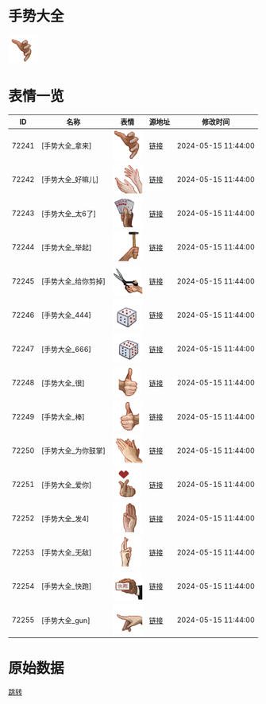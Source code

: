 # 手势大全

<img src="./cover.png" height="60" alt="cover" />

# 表情一览

|ID|名称|表情|源地址|修改时间|
|----|----|----|----|----|
|72241|[手势大全_拿来]|<img src="./pic/072241_%5B手势大全_拿来%5D.png" height="60" alt="拿来"/>|[链接](https://i0.hdslb.com/bfs/garb/4e478d2e3fef5f8728e67a40d2d4fe3012c98377.png)|2024-05-15 11:44:00|
|72242|[手势大全_好嘛儿]|<img src="./pic/072242_%5B手势大全_好嘛儿%5D.png" height="60" alt="好嘛儿"/>|[链接](https://i0.hdslb.com/bfs/garb/609d116519051a96f37766775c7cc5a33a687f70.png)|2024-05-15 11:44:00|
|72243|[手势大全_太6了]|<img src="./pic/072243_%5B手势大全_太6了%5D.png" height="60" alt="太6了"/>|[链接](https://i0.hdslb.com/bfs/garb/c123d35191f14bdf8410a2585c4fbaabcdc112a7.png)|2024-05-15 11:44:00|
|72244|[手势大全_举起]|<img src="./pic/072244_%5B手势大全_举起%5D.png" height="60" alt="举起"/>|[链接](https://i0.hdslb.com/bfs/garb/a6ea2483ab8639b46a6f04314d381f98754d5981.png)|2024-05-15 11:44:00|
|72245|[手势大全_给你剪掉]|<img src="./pic/072245_%5B手势大全_给你剪掉%5D.png" height="60" alt="给你剪掉"/>|[链接](https://i0.hdslb.com/bfs/garb/5e562915841ef69fabe5370466a827beaa868144.png)|2024-05-15 11:44:00|
|72246|[手势大全_444]|<img src="./pic/072246_%5B手势大全_444%5D.png" height="60" alt="444"/>|[链接](https://i0.hdslb.com/bfs/garb/9cc7873a73f46b60eeec00232b9b708dd8cc78e3.png)|2024-05-15 11:44:00|
|72247|[手势大全_666]|<img src="./pic/072247_%5B手势大全_666%5D.png" height="60" alt="666"/>|[链接](https://i0.hdslb.com/bfs/garb/20433b31aafd9db071b1f6cc41052858f2710352.png)|2024-05-15 11:44:00|
|72248|[手势大全_很]|<img src="./pic/072248_%5B手势大全_很%5D.png" height="60" alt="很"/>|[链接](https://i0.hdslb.com/bfs/garb/86f972b69114413795461cb982dba937cd28bb59.png)|2024-05-15 11:44:00|
|72249|[手势大全_棒]|<img src="./pic/072249_%5B手势大全_棒%5D.png" height="60" alt="棒"/>|[链接](https://i0.hdslb.com/bfs/garb/38cffadd9ac7eb847ec5c28b13081fd429794c8a.png)|2024-05-15 11:44:00|
|72250|[手势大全_为你鼓掌]|<img src="./pic/072250_%5B手势大全_为你鼓掌%5D.png" height="60" alt="为你鼓掌"/>|[链接](https://i0.hdslb.com/bfs/garb/a1a8cb6bce042b0567b3401c04e1c9962a699d56.png)|2024-05-15 11:44:00|
|72251|[手势大全_爱你]|<img src="./pic/072251_%5B手势大全_爱你%5D.png" height="60" alt="爱你"/>|[链接](https://i0.hdslb.com/bfs/garb/c0d8e34827d664ea8c7afff0b824a165617edb08.png)|2024-05-15 11:44:00|
|72252|[手势大全_发4]|<img src="./pic/072252_%5B手势大全_发4%5D.png" height="60" alt="发4"/>|[链接](https://i0.hdslb.com/bfs/garb/e835579cd4adaed5a5eb650094804e03fba260ad.png)|2024-05-15 11:44:00|
|72253|[手势大全_无敌]|<img src="./pic/072253_%5B手势大全_无敌%5D.png" height="60" alt="无敌"/>|[链接](https://i0.hdslb.com/bfs/garb/616f9990cc353e91960a258c82d895a1f9d0ff84.png)|2024-05-15 11:44:00|
|72254|[手势大全_快跑]|<img src="./pic/072254_%5B手势大全_快跑%5D.png" height="60" alt="快跑"/>|[链接](https://i0.hdslb.com/bfs/garb/a376551dbc6a7476cc969596a5b92ce56533d15a.png)|2024-05-15 11:44:00|
|72255|[手势大全_gun]|<img src="./pic/072255_%5B手势大全_gun%5D.png" height="60" alt="gun"/>|[链接](https://i0.hdslb.com/bfs/garb/7de6387ad584671a6de01af0078c8bd4310eca88.png)|2024-05-15 11:44:00|

# 原始数据

[跳转](./raw.json)

